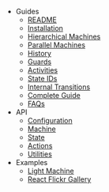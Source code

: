 - Guides
  - [README](README.md)
  - [Installation](guides/installation.md)
  - [Hierarchical Machines](guides/hierarchical.md)
  - [Parallel Machines](guides/parallel.md)
  - [History](guides/history.md)
  - [Guards](guides/guards.md)
  - [Activities](guides/activities.md)
  - [State IDs](guides/ids.md)
  - [Internal Transitions](guides/internal.md)
  - [Complete Guide](guides/complete.md)
  - [FAQs](guides/faqs.md)
- API
  - [Configuration](api/config.md)
  - [Machine](api/machine.md)
  - [State](api/state.md)
  - [Actions](api/actions.md)
  - [Utilities](api/utils.md)
- Examples
  - [Light Machine](examples/light.md)
  - [React Flickr Gallery](examples/gallery.md)
